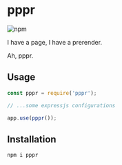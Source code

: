 # pppr

![npm](https://img.shields.io/npm/v/pppr)

I have a page, I have a prerender.

Ah, pppr.

## Usage

```js
const pppr = require('pppr');

// ...some expressjs configurations

app.use(pppr());
```

## Installation

```sh
npm i pppr
```
